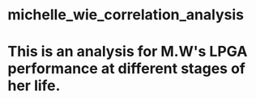 # michelle_wie_correlation_analysis
# This is an analysis for M.W's LPGA performance at different stages of her life. 

